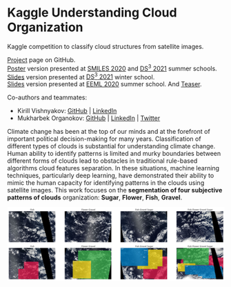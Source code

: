 # Kaggle Understanding Cloud Organization
Kaggle competition to classify cloud structures from satellite images.

[Project](https://github.com/LightnessOfBeing/kaggle-understanding-cloud-organization) page on GitHub.  
[Poster](https://github.com/kabartay/kaggle-understanding-cloud-organization/blob/a850534b77e60b1b6caaac7651d14946caca5a2d/docs/poster_clouds.pdf) version presented at [SMILES 2020](https://smiles.skoltech.ru/poster-presentations) and [DS<sup>3</sup> 2021](https://www.ds3-datascience-polytechnique.fr/wp-content/uploads/2021/01/10.pdf) summer schools.  
[Slides](https://github.com/kabartay/kaggle-understanding-cloud-organization/blob/a850534b77e60b1b6caaac7651d14946caca5a2d/docs/slides_clouds_DS3.pdf) version presented at [DS<sup>3</sup> 2021](https://www.ds3-datascience-polytechnique.fr/) winter school.  
[Slides](https://github.com/kabartay/kaggle-understanding-cloud-organization/blob/a850534b77e60b1b6caaac7651d14946caca5a2d/docs/slides_clouds_EEML2020.pdf) version presented at [EEML 2020](https://www.eeml.eu/previous-editions/eeml2020) summer school. And [Teaser](https://github.com/kabartay/kaggle-understanding-cloud-organization/blob/a850534b77e60b1b6caaac7651d14946caca5a2d/docs/teaser_clouds.pdf).  

Co-authors and teammates:  
- Kirill Vishnyakov: [GitHub](https://github.com/LightnessOfBeing) | [LinkedIn](https://www.linkedin.com/in/kirill-vishniakov-605aa0142/)
- Mukharbek Organokov: [GitHub](https://github.com/kabartay) | [LinkedIn](https://www.linkedin.com/in/circassia/) | [Twitter](https://twitter.com/circassia_ai)  

Climate change has been at the top of our minds and at the forefront of important political decision-making for many years. Classification of different types of clouds is substantial for understanding climate change. Human ability to identify patterns is limited and murky boundaries between different forms of clouds lead to obstacles in traditional rule-based algorithms cloud features separation. In these situations, machine learning techniques, particularly deep learning, have demonstrated their ability to mimic the human capacity for identifying patterns in the clouds using satellite images. This work focuses on the **segmentation of four subjective patterns of clouds** organization: **Sugar**, **Flower**, **Fish**, **Gravel**.

<img align="left" src="https://raw.githubusercontent.com/kabartay/kaggle-understanding-cloud-organization/main/docs/labels_nomasks.png" data-canonical-src="https://raw.githubusercontent.com/kabartay/kaggle-understanding-cloud-organization/main/docs/labels_nomasks.png" width="1000" />

<img align="left" src="https://raw.githubusercontent.com/kabartay/kaggle-understanding-cloud-organization/main/docs/labels_masks.png" data-canonical-src="https://raw.githubusercontent.com/kabartay/kaggle-understanding-cloud-organization/main/docs/labels_masks.png" width="1000" />



